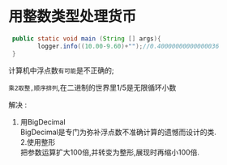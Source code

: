 # 用整数类型处理货币

```java
 public static void main (String [] args){
        logger.info((10.00-9.60)+"");//0.40000000000000036
 }
```

计算机中浮点数`有可能`是不正确的;

`乘2取整,顺序排列`,在二进制的世界里1/5是无限循环小数

解决 :

1. 用BigDecimal  
BigDecimal是专门为弥补浮点数不准确计算的遗憾而设计的类.  
2.使用整形  
把参数运算扩大100倍,并转变为整形,展现时再缩小100倍.
